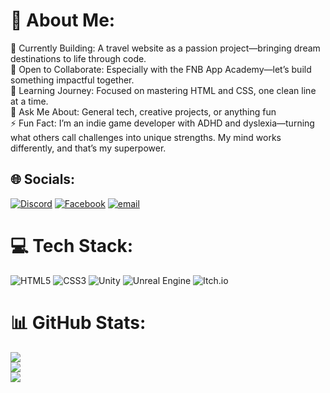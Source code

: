 # 💫 About Me:
🔭 Currently Building: A travel website as a passion project—bringing dream destinations to life through code.<br>👯 Open to Collaborate: Especially with the FNB App Academy—let’s build something impactful together.<br>🌱 Learning Journey: Focused on mastering HTML and CSS, one clean line at a time.<br>💬 Ask Me About: General tech, creative projects, or anything fun<br>⚡ Fun Fact: I’m an indie game developer with ADHD and dyslexia—turning what others call challenges into unique strengths. My mind works differently, and that’s my superpower.


## 🌐 Socials:
[![Discord](https://img.shields.io/badge/Discord-%237289DA.svg?logo=discord&logoColor=white)](https://discord.gg/thelastdev._47890) [![Facebook](https://img.shields.io/badge/Facebook-%231877F2.svg?logo=Facebook&logoColor=white)](https://facebook.com/https://www.facebook.com/61555262514397) [![email](https://img.shields.io/badge/Email-D14836?logo=gmail&logoColor=white)](mailto:snyirendawashere@gmail.com) 

# 💻 Tech Stack:
![HTML5](https://img.shields.io/badge/html5-%23E34F26.svg?style=for-the-badge&logo=html5&logoColor=white) ![CSS3](https://img.shields.io/badge/css3-%231572B6.svg?style=for-the-badge&logo=css3&logoColor=white) ![Unity](https://img.shields.io/badge/unity-%23000000.svg?style=for-the-badge&logo=unity&logoColor=white) ![Unreal Engine](https://img.shields.io/badge/unrealengine-%23313131.svg?style=for-the-badge&logo=unrealengine&logoColor=white) ![Itch.io](https://img.shields.io/badge/Itch-%23FF0B34.svg?style=for-the-badge&logo=Itch.io&logoColor=white)
# 📊 GitHub Stats:
![](https://github-readme-stats.vercel.app/api?username=SoggyWaffleXD&theme=radical&hide_border=false&include_all_commits=false&count_private=true)<br/>
![](https://nirzak-streak-stats.vercel.app/?user=SoggyWaffleXD&theme=radical&hide_border=false)<br/>
![](https://github-readme-stats.vercel.app/api/top-langs/?username=SoggyWaffleXD&theme=radical&hide_border=false&include_all_commits=false&count_private=true&layout=compact)

<!-- Proudly created with GPRM ( https://gprm.itsvg.in ) -->
